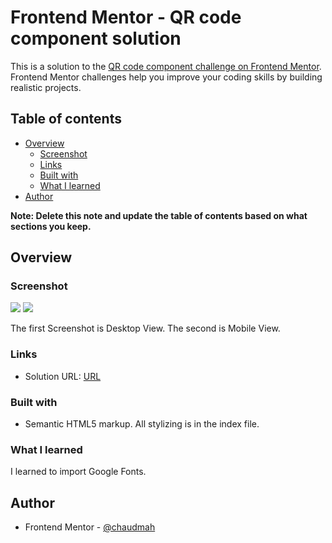 # Frontend Mentor - QR code component solution

This is a solution to the [QR code component challenge on Frontend Mentor](https://www.frontendmentor.io/challenges/qr-code-component-iux_sIO_H). Frontend Mentor challenges help you improve your coding skills by building realistic projects. 

## Table of contents

- [Overview](#overview)
  - [Screenshot](#screenshot)
  - [Links](#links)
  - [Built with](#built-with)
  - [What I learned](#what-i-learned)
- [Author](#author)


**Note: Delete this note and update the table of contents based on what sections you keep.**

## Overview

### Screenshot

![](.design/resultscreenshot1.PNG)
![](.design/resultscreenshot2.PNG)

The first Screenshot is Desktop View. The second is Mobile View.
### Links

- Solution URL: [URL](https://github.com/chaudmah/qr-component-main/blob/master/index.html)


### Built with

- Semantic HTML5 markup. All stylizing is in the index file.

### What I learned

I learned to import Google Fonts.


## Author
- Frontend Mentor - [@chaudmah](https://www.frontendmentor.io/profile/chaudmah)
